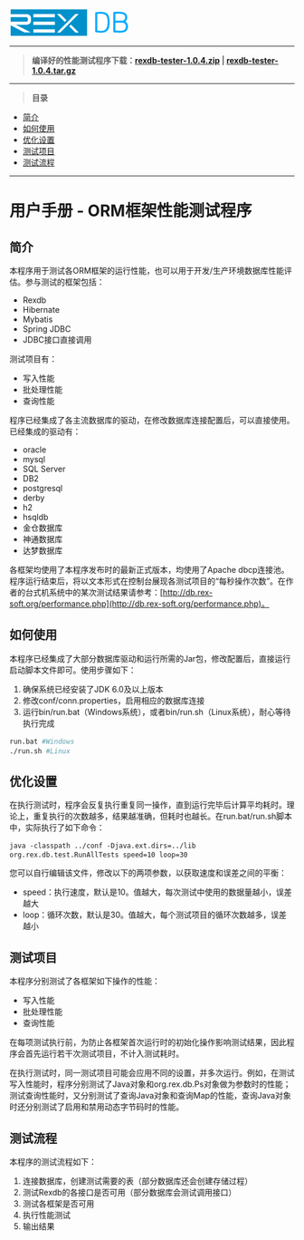 ![](document/zh-cn/resource/logo.png)

----------

> **编译好的性能测试程序下载：[rexdb-tester-1.0.4.zip](http://dl.rex-soft.org/rexdb/rexdb-tester-1.0.4.zip) | [rexdb-tester-1.0.4.tar.gz](http://dl.rex-soft.org/rexdb/rexdb-tester-1.0.4.tar.gz)**


----------

> **目录**

- [简介](#user-content-intro)
- [如何使用](#user-content-how)
- [优化设置](#user-content-conf)
- [测试项目](#user-content-project)
- [测试流程](#user-content-flow)

----------

# 用户手册 - ORM框架性能测试程序 #

## <div id="intro">简介</div> ##

本程序用于测试各ORM框架的运行性能，也可以用于开发/生产环境数据库性能评估。参与测试的框架包括：

- Rexdb
- Hibernate
- Mybatis
- Spring JDBC
- JDBC接口直接调用

测试项目有：

- 写入性能
- 批处理性能
- 查询性能

程序已经集成了各主流数据库的驱动，在修改数据库连接配置后，可以直接使用。已经集成的驱动有：

- oracle
- mysql
- SQL Server
- DB2
- postgresql
- derby
- h2
- hsqldb
- 金仓数据库
- 神通数据库
- 达梦数据库

各框架均使用了本程序发布时的最新正式版本，均使用了Apache dbcp连接池。程序运行结束后，将以文本形式在控制台展现各测试项目的“每秒操作次数”。在作者的台式机系统中的某次测试结果请参考：[http://db.rex-soft.org/performance.php](http://db.rex-soft.org/performance.php)。

## <div id="how">如何使用</div> ##

本程序已经集成了大部分数据库驱动和运行所需的Jar包，修改配置后，直接运行启动脚本文件即可。使用步骤如下：

1. 确保系统已经安装了JDK 6.0及以上版本
2. 修改conf/conn.properties，启用相应的数据库连接
3. 运行bin/run.bat（Windows系统），或者bin/run.sh（Linux系统），耐心等待执行完成

```bash
run.bat #Windows
./run.sh #Linux
```

## <div id="conf">优化设置</div> ##

在执行测试时，程序会反复执行重复同一操作，直到运行完毕后计算平均耗时。理论上，重复执行的次数越多，结果越准确，但耗时也越长。在run.bat/run.sh脚本中，实际执行了如下命令：

```
java -classpath ../conf -Djava.ext.dirs=../lib org.rex.db.test.RunAllTests speed=10 loop=30
```

您可以自行编辑该文件，修改以下的两项参数，以获取速度和误差之间的平衡：

- speed：执行速度，默认是10。值越大，每次测试中使用的数据量越小，误差越大
- loop：循环次数，默认是30。值越大，每个测试项目的循环次数越多，误差越小


## <div id="project">测试项目</div> ##

本程序分别测试了各框架如下操作的性能：

- 写入性能
- 批处理性能
- 查询性能

在每项测试执行前，为防止各框架首次运行时的初始化操作影响测试结果，因此程序会首先运行若干次测试项目，不计入测试耗时。

在执行测试时，同一测试项目可能会应用不同的设置，并多次运行。例如，在测试写入性能时，程序分别测试了Java对象和org.rex.db.Ps对象做为参数时的性能；测试查询性能时，又分别测试了查询Java对象和查询Map的性能，查询Java对象时还分别测试了启用和禁用动态字节码时的性能。

## <div id="flow">测试流程</div> ##

本程序的测试流程如下：

1. 连接数据库，创建测试需要的表（部分数据库还会创建存储过程）
2. 测试Rexdb的各接口是否可用（部分数据库会测试调用接口）
3. 测试各框架是否可用
4. 执行性能测试
5. 输出结果
